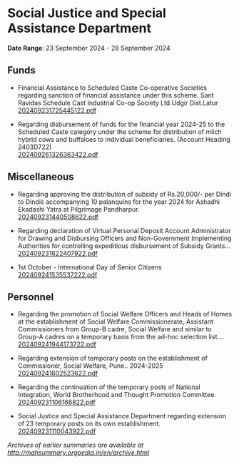 # Social Justice and Special Assistance Department

**Date Range**: 23 September 2024 - 28 September 2024


## Funds
- Financial Assistance to Scheduled Caste Co-operative Societies regarding sanction of financial assistance under this scheme. Sant Ravidas Schedule Cast Industrial Co-op Society Ltd.Udgir Dist.Latur\
  [202409231725445122.pdf](https://gr.maharashtra.gov.in/Site/Upload/Government%20Resolutions/English/202409231725445122.pdf)

- Regarding disbursement of funds for the financial year 2024-25 to the Scheduled Caste category under the scheme for distribution of milch hybrid cows and buffaloes to individual beneficiaries. (Account Heading 2403D722)\
  [202409261326363422.pdf](https://gr.maharashtra.gov.in/Site/Upload/Government%20Resolutions/English/202409261326363422.pdf)

## Miscellaneous
- Regarding approving the distribution of subsidy of Rs.20,000/- per Dindi to Dindis accompanying 10 palanquins for the year 2024 for Ashadhi Ekadashi Yatra at Pilgrimage Pandharpur.\
  [202409231440508622.pdf](https://gr.maharashtra.gov.in/Site/Upload/Government%20Resolutions/English/202409231440508622.pdf)

- Regarding declaration of Virtual Personal Deposit Account Administrator for Drawing and Disbursing Officers and Non-Government Implementing Authorities for controlling expeditious disbursement of Subsidy Grants...\
  [202409231622407922.pdf](https://gr.maharashtra.gov.in/Site/Upload/Government%20Resolutions/English/202409231622407922.pdf)

- 1st October - International Day of Senior Citizens\
  [202409241535537222.pdf](https://gr.maharashtra.gov.in/Site/Upload/Government%20Resolutions/English/202409241535537222.pdf)

## Personnel
- Regarding the promotion of Social Welfare Officers and Heads of Homes at the establishment of Social Welfare Commissionerate, Assistant Commissioners from Group-B cadre, Social Welfare and similar to Group-A cadres on a temporary basis from the ad-hoc selection list....\
  [202409241944173722.pdf](https://gr.maharashtra.gov.in/Site/Upload/Government%20Resolutions/English/202409241944173722.pdf)

- Regarding extension of temporary posts on the establishment of Commissioner, Social Welfare, Pune.. 2024-2025\
  [202409241602523622.pdf](https://gr.maharashtra.gov.in/Site/Upload/Government%20Resolutions/English/202409241602523622.pdf)

- Regarding the continuation of the temporary posts of National Integration, World Brotherhood and Thought Promotion Committee.\
  [202409231106166822.pdf](https://gr.maharashtra.gov.in/Site/Upload/Government%20Resolutions/English/202409231106166822.pdf)

- Social Justice and Special Assistance Department regarding extension of 23 temporary posts on its own establishment.\
  [202409231110043922.pdf](https://gr.maharashtra.gov.in/Site/Upload/Government%20Resolutions/English/202409231110043922.pdf)


*Archives of earlier summaries are available at http://mahsummary.orgpedia.in/en/archive.html*
